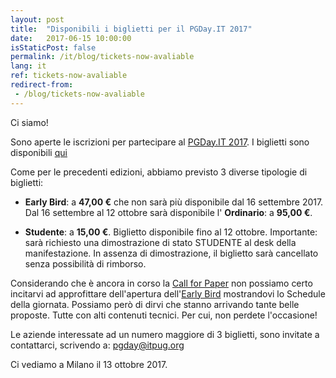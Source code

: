 ```yaml
---
layout: post
title:  "Disponibili i biglietti per il PGDay.IT 2017"
date:   2017-06-15 10:00:00
isStaticPost: false
permalink: /it/blog/tickets-now-avaliable
lang: it
ref: tickets-now-avaliable
redirect-from:
 - /blog/tickets-now-avaliable
---
```


Ci siamo!

Sono aperte le iscrizioni per partecipare al [PGDay.IT 2017](http://2017.pgday.it/). I biglietti sono disponibili [qui](https://www.eventbrite.it/e/pgdayit-2017-tickets-35260542231)

Come per le precedenti edizioni, abbiamo previsto 3 diverse tipologie di biglietti:

* **Early Bird**: a **47,00 €** che non sarà più disponibile dal 16 settembre 2017. Dal 16 settembre al 12 ottobre sarà disponibile l' **Ordinario**: a **95,00 €**.

* **Studente**: a **15,00 €**. Biglietto disponibile fino al 12 ottobre. Importante: sarà richiesto una dimostrazione di stato STUDENTE al desk della manifestazione. In assenza di dimostrazione, il biglietto sarà cancellato senza possibilità di rimborso.

Considerando che è ancora in corso la [Call for Paper](http://2017.pgday.it/blog/call-for-papers) non possiamo certo incitarvi ad approfittare dell'apertura dell'[Early Bird](https://www.eventbrite.it/e/pgdayit-2017-tickets-35260542231) mostrandovi lo Schedule della giornata. Possiamo però di dirvi che stanno arrivando tante belle proposte. Tutte con alti contenuti tecnici. Per cui, non perdete l'occasione!

Le aziende interessate ad un numero maggiore di 3 biglietti, sono invitate a contattarci, scrivendo a: [pgday@itpug.org](mailto:pgday@itpug.org)

Ci vediamo a Milano il 13 ottobre 2017.
